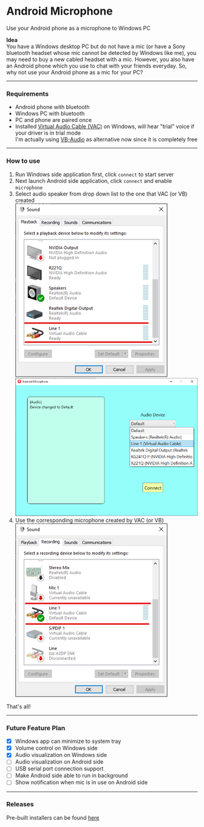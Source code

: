 # Android Microphone

Use your Android phone as a microphone to Windows PC

__Idea__  
You have a Windows desktop PC but do not have a mic (or have a Sony bluetooth headset whose mic cannot be detected by Windows like me), you may need to buy a new cabled headset with a mic. However, you also have an Android phone which you use to chat with your friends everyday. So, why not use your Android phone as a mic for your PC?

------

### Requirements  
* Android phone with bluetooth  
* Windows PC with bluetooth  
* PC and phone are paired once  
* Installed [Virtual Audio Cable (VAC)](https://vac.muzychenko.net/en/) on Windows, will hear "trial" voice if your driver is in trial mode  
  I'm actually using [VB-Audio](https://vb-audio.com/Cable/) as alternative now since it is completely free  

------

### How to use  

1. Run Windows side application first, click `connect` to start server  
2. Next launch Android side application, click `connect` and enable `microphone`  
3. Select audio speaker from drop down list to the one that VAC (or VB) created  
   ![sound config 1](Assets/sound_config1.png)  
   ![sound config 1](Assets/sound_config3.png)  
4. Use the corresponding microphone created by VAC (or VB)  
   ![sound config 1](Assets/sound_config2.png)  

That's all!  

------

### Future Feature Plan  

- [x] Windows app can minimize to system tray  
- [x] Volume control on Windows side  
- [x] Audio visualization on Windows side  
- [ ] Audio visualization on Android side  
- [ ] USB serial port connection support  
- [ ] Make Android side able to run in background  
- [ ] Show notification when mic is in use on Android side  

------

### Releases

Pre-built installers can be found [here](https://github.com/teamclouday/AndroidMic/releases)  